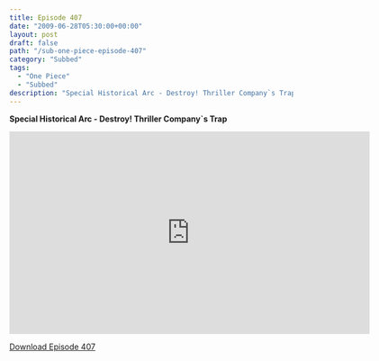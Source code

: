 ```yaml
---
title: Episode 407
date: "2009-06-28T05:30:00+00:00"
layout: post
draft: false
path: "/sub-one-piece-episode-407"
category: "Subbed"
tags:
  - "One Piece"
  - "Subbed"
description: "Special Historical Arc - Destroy! Thriller Company`s Trap"
---
```


**Special Historical Arc - Destroy! Thriller Company`s Trap**

<iframe width="640" height="360" src="https://www.rapidvideo.com/e/G0NNSKPIZE" frameborder="0" marginwidth=0 marginheight=0 scrolling=no allowfullscreen></iframe>

<a href="http://ouo.io/qs/eCodkFEQ?s=https://rapidvid.to/d/https://www.rapidvideo.com/e/G0NNSKPIZE">Download Episode 407</a>
